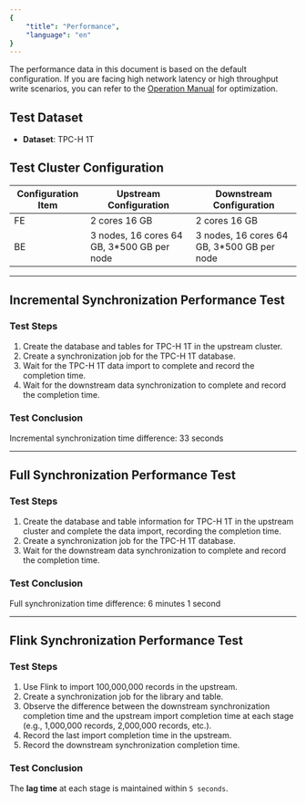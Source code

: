 ```yaml
---
{
    "title": "Performance",
    "language": "en"
}
---
```


<!--
Licensed to the Apache Software Foundation (ASF) under one
or more contributor license agreements.  See the NOTICE file
distributed with this work for additional information
regarding copyright ownership.  The ASF licenses this file
to you under the Apache License, Version 2.0 (the
"License"); you may not use this file except in compliance
with the License.  You may obtain a copy of the License at

  http://www.apache.org/licenses/LICENSE-2.0

Unless required by applicable law or agreed to in writing,
software distributed under the License is distributed on an
"AS IS" BASIS, WITHOUT WARRANTIES OR CONDITIONS OF ANY
KIND, either express or implied.  See the License for the
specific language governing permissions and limitations
under the License.
-->

The performance data in this document is based on the default configuration. If you are facing high network latency or high throughput write scenarios, you can refer to the [Operation Manual](manual.md) for optimization.

## Test Dataset
- **Dataset**: TPC-H 1T

## Test Cluster Configuration

| Configuration Item | Upstream Configuration                     | Downstream Configuration                     |
|--------------------|-------------------------------------------|---------------------------------------------|
| FE                 | 2 cores 16 GB                             | 2 cores 16 GB                               |
| BE                 | 3 nodes, 16 cores 64 GB, 3*500 GB per node | 3 nodes, 16 cores 64 GB, 3*500 GB per node |

---

## Incremental Synchronization Performance Test

### Test Steps

1. Create the database and tables for TPC-H 1T in the upstream cluster.
2. Create a synchronization job for the TPC-H 1T database.
3. Wait for the TPC-H 1T data import to complete and record the completion time.
4. Wait for the downstream data synchronization to complete and record the completion time.

### Test Conclusion
Incremental synchronization time difference: 33 seconds

---

## Full Synchronization Performance Test

### Test Steps
1. Create the database and table information for TPC-H 1T in the upstream cluster and complete the data import, recording the completion time.
2. Create a synchronization job for the TPC-H 1T database.
3. Wait for the downstream data synchronization to complete and record the completion time.

### Test Conclusion
Full synchronization time difference: 6 minutes 1 second

---

## Flink Synchronization Performance Test

### Test Steps
1. Use Flink to import 100,000,000 records in the upstream.
2. Create a synchronization job for the library and table.
3. Observe the difference between the downstream synchronization completion time and the upstream import completion time at each stage (e.g., 1,000,000 records, 2,000,000 records, etc.).
4. Record the last import completion time in the upstream.
5. Record the downstream synchronization completion time.

### Test Conclusion
The **lag time** at each stage is maintained within `5 seconds`.

